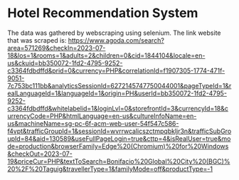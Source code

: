 # Hotel Recommendation System
 
The data was gathered by webscraping using selenium. The link website that was scraped is: https://www.agoda.com/search?area=571269&checkIn=2023-07-18&los=1&rooms=1&adults=2&children=0&cid=1844104&locale=en-us&ckuid=bb350072-1fd2-4795-9252-c3364fdbdffd&prid=0&currency=PHP&correlationId=f1907305-1774-471f-9051-7c753bc111bb&analyticsSessionId=6272145747750044001&pageTypeId=1&realLanguageId=1&languageId=1&origin=PH&userId=bb350072-1fd2-4795-9252-c3364fdbdffd&whitelabelid=1&loginLvl=0&storefrontId=3&currencyId=18&currencyCode=PHP&htmlLanguage=en-us&cultureInfoName=en-us&machineName=sg-pc-6f-acm-web-user-54f547c586-f4vpt&trafficGroupId=1&sessionId=wvrrwcalicszctmpqbkljr3n&trafficSubGroupId=84&aid=130589&useFullPageLogin=true&cttp=4&isRealUser=true&mode=production&browserFamily=Edge%20(Chromium)%20for%20Windows&checkOut=2023-07-19&priceCur=PHP&textToSearch=Bonifacio%20Global%20City%20(BGC)%20%2F%20Taguig&travellerType=1&familyMode=off&productType=-1


